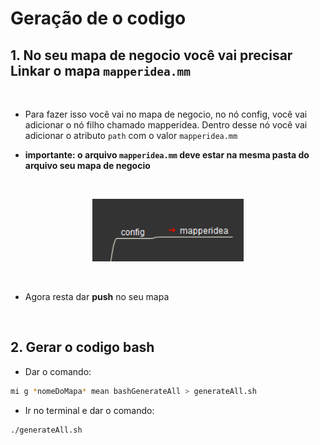 # Geração de o codigo

## 1. No seu mapa de negocio você vai precisar Linkar o mapa `mapperidea.mm`

<br>

 - Para fazer isso você vai no mapa de negocio, no nó config, você vai adicionar o nó filho chamado mapperidea. Dentro desse nó você vai adicionar o atributo `path` com o valor `mapperidea.mm`

- **importante: o arquivo `mapperidea.mm` deve estar na mesma pasta do arquivo seu mapa de negocio**

<br>

<p align="center">
    <img src="./image/mapLink.png" height="100">
</p>

<br>

- Agora resta dar **push** no seu mapa

<br>

## 2. Gerar o codigo bash

- Dar o comando:

```bash
mi g *nomeDoMapa* mean bashGenerateAll > generateAll.sh
```

- Ir no terminal e dar o comando:

```bash
./generateAll.sh
```